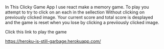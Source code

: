 In This Clicky Game App I use react make a memory game.
To play you attempt to try to click on an each in the sellection Without clicking on previously 
clicked image. Your current score and total score is desplayed and the game is reset when you lose by clicking a previiously clicked image.

Click this link to play the game

https://heroku-is-still-garbage.herokuapp.com/